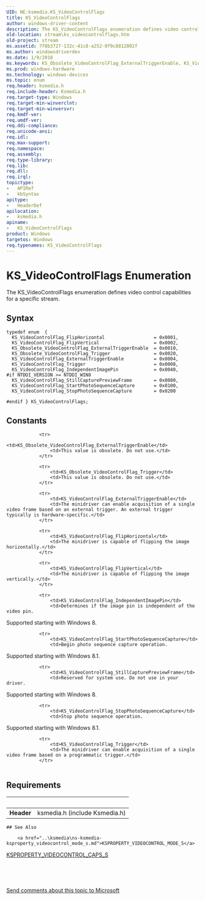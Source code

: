 ```yaml
---
UID: NE:ksmedia.KS_VideoControlFlags
title: KS_VideoControlFlags
author: windows-driver-content
description: The KS_VideoControlFlags enumeration defines video control capabilities for a specific stream.
old-location: stream\ks_videocontrolflags.htm
old-project: stream
ms.assetid: 7f8b3727-132c-41c8-a252-0f9c8812002f
ms.author: windowsdriverdev
ms.date: 1/9/2018
ms.keywords: KS_Obsolete_VideoControlFlag_ExternalTriggerEnable, KS_VideoControlFlag_ExternalTriggerEnable, KS_VideoControlFlag_StillCapturePreviewFrame, ksmedia/KS_VideoControlFlag_Trigger, ksmedia/KS_VideoControlFlag_StopPhotoSequenceCapture, ksmedia/KS_VideoControlFlag_ExternalTriggerEnable, KS_VideoControlFlag_Trigger, ksmedia/KS_VideoControlFlag_FlipHorizontal, ksmedia/KS_VideoControlFlag_StartPhotoSequenceCapture, KS_VideoControlFlags enumeration [Streaming Media Devices], KS_VideoControlFlag_StopPhotoSequenceCapture, ksmedia/KS_Obsolete_VideoControlFlag_ExternalTriggerEnable, ksmedia/KS_VideoControlFlags, stream.ks_videocontrolflags, KS_VideoControlFlags, KS_VideoControlFlag_FlipHorizontal, vidcapstruct_ae01591c-4ee4-4e70-bfc2-c78ad73a296f.xml, KS_VideoControlFlag_FlipVertical, ksmedia/KS_Obsolete_VideoControlFlag_Trigger, KS_VideoControlFlag_IndependentImagePin, KS_VideoControlFlag_StartPhotoSequenceCapture, ksmedia/KS_VideoControlFlag_FlipVertical, ksmedia/KS_VideoControlFlag_StillCapturePreviewFrame, ksmedia/KS_VideoControlFlag_IndependentImagePin, KS_Obsolete_VideoControlFlag_Trigger
ms.prod: windows-hardware
ms.technology: windows-devices
ms.topic: enum
req.header: ksmedia.h
req.include-header: Ksmedia.h
req.target-type: Windows
req.target-min-winverclnt: 
req.target-min-winversvr: 
req.kmdf-ver: 
req.umdf-ver: 
req.ddi-compliance: 
req.unicode-ansi: 
req.idl: 
req.max-support: 
req.namespace: 
req.assembly: 
req.type-library: 
req.lib: 
req.dll: 
req.irql: 
topictype:
-	APIRef
-	kbSyntax
apitype:
-	HeaderDef
apilocation:
-	ksmedia.h
apiname:
-	KS_VideoControlFlags
product: Windows
targetos: Windows
req.typenames: KS_VideoControlFlags
---
```


# KS_VideoControlFlags Enumeration
The KS_VideoControlFlags enumeration defines video control capabilities for a specific stream.

## Syntax
````
typedef enum  { 
  KS_VideoControlFlag_FlipHorizontal                  = 0x0001,
  KS_VideoControlFlag_FlipVertical                    = 0x0002,
  KS_Obsolete_VideoControlFlag_ExternalTriggerEnable  = 0x0010,
  KS_Obsolete_VideoControlFlag_Trigger                = 0x0020,
  KS_VideoControlFlag_ExternalTriggerEnable           = 0x0004,
  KS_VideoControlFlag_Trigger                         = 0x0008,
  KS_VideoControlFlag_IndependentImagePin             = 0x0040,
#if NTDDI_VERSION >= NTDDI_WIN8
  KS_VideoControlFlag_StillCapturePreviewFrame        = 0x0080,
  KS_VideoControlFlag_StartPhotoSequenceCapture       = 0x0100,
  KS_VideoControlFlag_StopPhotoSequenceCapture        = 0x0200

#endif } KS_VideoControlFlags;
````

## Constants

<table>
            
                <tr>
                    <td>KS_Obsolete_VideoControlFlag_ExternalTriggerEnable</td>
                    <td>This value is obsolete. Do not use.</td>
                </tr>
            
                <tr>
                    <td>KS_Obsolete_VideoControlFlag_Trigger</td>
                    <td>This value is obsolete. Do not use.</td>
                </tr>
            
                <tr>
                    <td>KS_VideoControlFlag_ExternalTriggerEnable</td>
                    <td>The minidriver can enable acquisition of a single video frame based on an external trigger. An external trigger typically is hardware-specific.</td>
                </tr>
            
                <tr>
                    <td>KS_VideoControlFlag_FlipHorizontal</td>
                    <td>The minidriver is capable of flipping the image horizontally.</td>
                </tr>
            
                <tr>
                    <td>KS_VideoControlFlag_FlipVertical</td>
                    <td>The minidriver is capable of flipping the image vertically.</td>
                </tr>
            
                <tr>
                    <td>KS_VideoControlFlag_IndependentImagePin</td>
                    <td>Determines if the image pin is independent of the video pin.

Supported starting with Windows 8.</td>
                </tr>
            
                <tr>
                    <td>KS_VideoControlFlag_StartPhotoSequenceCapture</td>
                    <td>Begin photo sequence capture operation.

Supported starting with Windows 8.1.</td>
                </tr>
            
                <tr>
                    <td>KS_VideoControlFlag_StillCapturePreviewFrame</td>
                    <td>Reserved for system use. Do not use in your driver.

Supported starting with Windows 8.</td>
                </tr>
            
                <tr>
                    <td>KS_VideoControlFlag_StopPhotoSequenceCapture</td>
                    <td>Stop photo sequence operation.

Supported starting with Windows 8.1.</td>
                </tr>
            
                <tr>
                    <td>KS_VideoControlFlag_Trigger</td>
                    <td>The minidriver can enable acquisition of a single video frame based on a programmatic trigger.</td>
                </tr>
</table>


## Requirements
| &nbsp; | &nbsp; |
| ---- |:---- |
| **Header** | ksmedia.h (include Ksmedia.h) |

    ## See Also

        <a href="..\ksmedia\ns-ksmedia-ksproperty_videocontrol_mode_s.md">KSPROPERTY_VIDEOCONTROL_MODE_S</a>

<a href="..\ksmedia\ns-ksmedia-ksproperty_videocontrol_caps_s.md">KSPROPERTY_VIDEOCONTROL_CAPS_S</a>

 

 

<a href="mailto:wsddocfb@microsoft.com?subject=Documentation%20feedback [stream\stream]:%20KS_VideoControlFlags enumeration%20 RELEASE:%20(1/9/2018)&amp;body=%0A%0APRIVACY STATEMENT%0A%0AWe use your feedback to improve the documentation. We don't use your email address for any other purpose, and we'll remove your email address from our system after the issue that you're reporting is fixed. While we're working to fix this issue, we might send you an email message to ask for more info. Later, we might also send you an email message to let you know that we've addressed your feedback.%0A%0AFor more info about Microsoft's privacy policy, see http://privacy.microsoft.com/en-us/default.aspx." title="Send comments about this topic to Microsoft">Send comments about this topic to Microsoft</a>